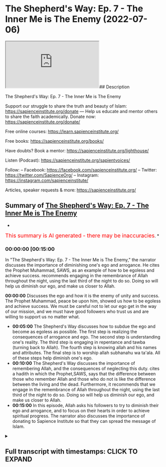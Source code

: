 # The Shepherd's Way: Ep. 7 - The Inner Me is The Enemy (2022-07-06)

<iframe loading='lazy' allow='autoplay' src='https://www.youtube.com/embed/0mOcVE3hQBo'></iframe>## Description

The Shepherd's Way: Ep. 7 - The Inner Me is The Enemy

Support our struggle to share the truth and beauty of Islam:
<https://sapienceinstitute.org/donate>
—
Help us educate and mentor others to share the faith academically.
Donate now: <https://sapienceinstitute.org/donate/>

Free online courses: <https://learn.sapienceinstitute.org/>

Free books: <https://sapienceinstitute.org/books/>

Have doubts? Book a mentor: <https://sapienceinstitute.org/lighthouse/>

Listen (Podcast): <https://sapienceinstitute.org/sapientvoices/>

Follow:
– Facebook: <https://facebook.com/sapienceinstitute.org/>
– Twitter: <https://twitter.com/SapienceOrg/>
– Instagram: <https://instagram.com/sapienceinstitute/>

Articles, speaker requests & more: <https://sapienceinstitute.org/>

## Summary of [The Shepherd's Way: Ep. 7 - The Inner Me is The Enemy](https://www.youtube.com/watch?v=0mOcVE3hQBo)

*

<span style="color:red; font-size:125%">This summary is AI generated - there may be inaccuracies</span>. *

### <a onclick="modifyYTiframeseektime('900')">00:00:00 [00:15:00</a>

In "The Shepherd's Way: Ep. 7 - The Inner Me is The Enemy," the narrator discusses the importance of diminishing one's ego and arrogance. He cites the Prophet Muhammad, SAWS, as an example of how to be egoless and achieve success.  recommends engaging in the remembrance of Allah throughout the night, using the last third of the night to do so. Doing so will help us diminish our ego, and make us closer to Allah.

**<a onclick="modifyYTiframeseektime('0')">00:00:00</a>** Discusses the ego and how it is the enemy of unity and success. The Prophet Muhammad, peace be upon him, showed us how to be egoless and achieve success. We must be careful not to let our ego get in the way of our mission, and we must have good followers who trust us and are willing to support us no matter what.

* **<a onclick="modifyYTiframeseektime('300')">00:05:00</a>** The Shepherd's Way discusses how to subdue the ego and become as egoless as possible. The first step is realizing the consequences of arrogance and ego. The second step is understanding one's reality. The third step is engaging in repentance and tawba (turning back to Allah). The fourth step is knowing allah and his names and attributes. The final step is to worship allah subhanahu wa ta'ala. All of these steps help diminish one's ego.
* **<a onclick="modifyYTiframeseektime('600')">00:10:00</a>** The Shepherd's Way discusses the importance of remembering Allah, and the consequences of neglecting this duty.  cites a hadith in which the Prophet,SAWS, says that the difference between those who remember Allah and those who do not is like the difference between the living and the dead. Furthermore, it recommends that we engage in the remembrance of Allah throughout the night, using the last third of the night to do so. Doing so will help us diminish our ego, and make us closer to Allah.
* **<a onclick="modifyYTiframeseektime('900')">00:15:00</a>** In this episode, Allah asks his followers to try to diminish their ego and arrogance, and to focus on their hearts in order to achieve spiritual progress. The narrator also discusses the importance of donating to Sapience Institute so that they can spread the message of Islam.

<details><summary><h2>Full transcript with timestamps: CLICK TO EXPAND</h2></summary>

<a onclick="modifyYTiframeseektime('10)')">0:00:10 [Music]</a>
<a onclick="modifyYTiframeseektime('15)')">0:00:15 brothers and sisters and friends and</a>
<a onclick="modifyYTiframeseektime('16)')">0:00:16 welcome to the seventh</a>
<a onclick="modifyYTiframeseektime('18)')">0:00:18 episode of our hija series the</a>
<a onclick="modifyYTiframeseektime('21)')">0:00:21 shepherd's way</a>
<a onclick="modifyYTiframeseektime('22)')">0:00:22 and the seventh timeless leadership</a>
<a onclick="modifyYTiframeseektime('25)')">0:00:25 lesson is the enemy</a>
<a onclick="modifyYTiframeseektime('28)')">0:00:28 is the enemy now what does this really</a>
<a onclick="modifyYTiframeseektime('31)')">0:00:31 mean it means we must be as egoless as</a>
<a onclick="modifyYTiframeseektime('33)')">0:00:33 possible obviously there's no such thing</a>
<a onclick="modifyYTiframeseektime('35)')">0:00:35 as an egoless human being but we must</a>
<a onclick="modifyYTiframeseektime('38)')">0:00:38 try and become as egoless as possible</a>
<a onclick="modifyYTiframeseektime('41)')">0:00:41 now for us to understand this we have to</a>
<a onclick="modifyYTiframeseektime('42)')">0:00:42 understand what is the ego</a>
<a onclick="modifyYTiframeseektime('44)')">0:00:44 now the ego brothers and sisters</a>
<a onclick="modifyYTiframeseektime('45)')">0:00:45 basically tells us</a>
<a onclick="modifyYTiframeseektime('47)')">0:00:47 i want to be right i never want to be</a>
<a onclick="modifyYTiframeseektime('50)')">0:00:50 wrong i want to look good i never want</a>
<a onclick="modifyYTiframeseektime('53)')">0:00:53 to look bad i want to impose i don't</a>
<a onclick="modifyYTiframeseektime('56)')">0:00:56 want to be imposed upon to the extent</a>
<a onclick="modifyYTiframeseektime('59)')">0:00:59 brothers and sisters</a>
<a onclick="modifyYTiframeseektime('60)')">0:01:00 that we end up rejecting the truth and</a>
<a onclick="modifyYTiframeseektime('63)')">0:01:03 rejecting what is right</a>
<a onclick="modifyYTiframeseektime('66)')">0:01:06 this is extremely extremely problematic</a>
<a onclick="modifyYTiframeseektime('69)')">0:01:09 it is the greatest barrier to</a>
<a onclick="modifyYTiframeseektime('71)')">0:01:11 establishing positive relationships it</a>
<a onclick="modifyYTiframeseektime('73)')">0:01:13 is the greatest barrier to establishing</a>
<a onclick="modifyYTiframeseektime('75)')">0:01:15 a relationship with allah subhanahu wa</a>
<a onclick="modifyYTiframeseektime('76)')">0:01:16 ta'ala and it is one of the greatest</a>
<a onclick="modifyYTiframeseektime('79)')">0:01:19 barriers to our own success in the dao</a>
<a onclick="modifyYTiframeseektime('81)')">0:01:21 brothers and sisters and in the context</a>
<a onclick="modifyYTiframeseektime('83)')">0:01:23 of the ego shaitaan is our teacher not</a>
<a onclick="modifyYTiframeseektime('86)')">0:01:26 in a positive sense in a negative sense</a>
<a onclick="modifyYTiframeseektime('89)')">0:01:29 he teaches us how not to be and shaitan</a>
<a onclick="modifyYTiframeseektime('92)')">0:01:32 was the kind of character that wanted to</a>
<a onclick="modifyYTiframeseektime('94)')">0:01:34 impose he didn't want to be imposed upon</a>
<a onclick="modifyYTiframeseektime('97)')">0:01:37 he wanted to look good he didn't want to</a>
<a onclick="modifyYTiframeseektime('99)')">0:01:39 look bad he wanted to be right he never</a>
<a onclick="modifyYTiframeseektime('101)')">0:01:41 wanted to be wrong to the degree that he</a>
<a onclick="modifyYTiframeseektime('104)')">0:01:44 gave up the truth to the degree that he</a>
<a onclick="modifyYTiframeseektime('106)')">0:01:46 rejected the truth to the degree that he</a>
<a onclick="modifyYTiframeseektime('108)')">0:01:48 gave up the right way of being the right</a>
<a onclick="modifyYTiframeseektime('111)')">0:01:51 way of doing</a>
<a onclick="modifyYTiframeseektime('113)')">0:01:53 allah says in the quran in chapter 38</a>
<a onclick="modifyYTiframeseektime('115)')">0:01:55 verses 75 and 76</a>
<a onclick="modifyYTiframeseektime('118)')">0:01:58 allah said o iblees what prevented you</a>
<a onclick="modifyYTiframeseektime('121)')">0:02:01 from prostrating to that which i created</a>
<a onclick="modifyYTiframeseektime('123)')">0:02:03 with my hands</a>
<a onclick="modifyYTiframeseektime('124)')">0:02:04 were you arrogant then</a>
<a onclick="modifyYTiframeseektime('126)')">0:02:06 or were you already among the hauti</a>
<a onclick="modifyYTiframeseektime('128)')">0:02:08 he said i am better than him you created</a>
<a onclick="modifyYTiframeseektime('131)')">0:02:11 me from fire and created him from clay</a>
<a onclick="modifyYTiframeseektime('135)')">0:02:15 so you know the story very well shaytan</a>
<a onclick="modifyYTiframeseektime('138)')">0:02:18 was asked to bow down to adam</a>
<a onclick="modifyYTiframeseektime('140)')">0:02:20 alaihissalam but he refused</a>
<a onclick="modifyYTiframeseektime('143)')">0:02:23 he didn't want to be imposed upon he</a>
<a onclick="modifyYTiframeseektime('146)')">0:02:26 wanted to impulse</a>
<a onclick="modifyYTiframeseektime('147)')">0:02:27 he said i am better he wanted to look</a>
<a onclick="modifyYTiframeseektime('149)')">0:02:29 good not to look bad he said i am made</a>
<a onclick="modifyYTiframeseektime('152)')">0:02:32 from fire he is made from clay</a>
<a onclick="modifyYTiframeseektime('154)')">0:02:34 and he was rejecting allah</a>
<a onclick="modifyYTiframeseektime('157)')">0:02:37 he wanted to be right</a>
<a onclick="modifyYTiframeseektime('159)')">0:02:39 he didn't want allah to be right</a>
<a onclick="modifyYTiframeseektime('161)')">0:02:41 so this is the nature of the ego because</a>
<a onclick="modifyYTiframeseektime('163)')">0:02:43 shaytan's disbelief is what</a>
<a onclick="modifyYTiframeseektime('166)')">0:02:46 its arrogance is ego</a>
<a onclick="modifyYTiframeseektime('168)')">0:02:48 and we have to be aware brothers and</a>
<a onclick="modifyYTiframeseektime('170)')">0:02:50 sisters</a>
<a onclick="modifyYTiframeseektime('171)')">0:02:51 and we have to be aware of brothers and</a>
<a onclick="modifyYTiframeseektime('172)')">0:02:52 sisters the ego prevents unity it</a>
<a onclick="modifyYTiframeseektime('175)')">0:02:55 prevents achieving the best results it</a>
<a onclick="modifyYTiframeseektime('177)')">0:02:57 prevents us doing what is right it</a>
<a onclick="modifyYTiframeseektime('179)')">0:02:59 prevents us achieving our vision it</a>
<a onclick="modifyYTiframeseektime('181)')">0:03:01 diminishes trust it removes any sense of</a>
<a onclick="modifyYTiframeseektime('184)')">0:03:04 integrity</a>
<a onclick="modifyYTiframeseektime('186)')">0:03:06 and</a>
<a onclick="modifyYTiframeseektime('187)')">0:03:07 when we look at the prophet</a>
<a onclick="modifyYTiframeseektime('189)')">0:03:09 salallahu brothers and sisters when we</a>
<a onclick="modifyYTiframeseektime('191)')">0:03:11 look at our beloved prophet we see</a>
<a onclick="modifyYTiframeseektime('194)')">0:03:14 that it wasn't about him and his ego it</a>
<a onclick="modifyYTiframeseektime('196)')">0:03:16 was about allah wa'ta'ala</a>
<a onclick="modifyYTiframeseektime('198)')">0:03:18 and in sheikh yahweh's book leadership</a>
<a onclick="modifyYTiframeseektime('201)')">0:03:21 lessons from the life of rasulullah</a>
<a onclick="modifyYTiframeseektime('204)')">0:03:24 he mentioned something quite profound</a>
<a onclick="modifyYTiframeseektime('206)')">0:03:26 i'm going to read it out to you in the</a>
<a onclick="modifyYTiframeseektime('208)')">0:03:28 context of being egoless</a>
<a onclick="modifyYTiframeseektime('212)')">0:03:32 the leader it is essential to always</a>
<a onclick="modifyYTiframeseektime('214)')">0:03:34 keep the goal in sight and be willing to</a>
<a onclick="modifyYTiframeseektime('216)')">0:03:36 make everything</a>
<a onclick="modifyYTiframeseektime('218)')">0:03:38 especially his own ego subservient to</a>
<a onclick="modifyYTiframeseektime('221)')">0:03:41 the accomplishment of the goal if the</a>
<a onclick="modifyYTiframeseektime('224)')">0:03:44 leader insists on his own esteemed needs</a>
<a onclick="modifyYTiframeseektime('226)')">0:03:46 often the long-term needs of the mission</a>
<a onclick="modifyYTiframeseektime('229)')">0:03:49 are compromised the leader must always</a>
<a onclick="modifyYTiframeseektime('232)')">0:03:52 remember that his success fame value and</a>
<a onclick="modifyYTiframeseektime('235)')">0:03:55 legacy all depend on one thing alone and</a>
<a onclick="modifyYTiframeseektime('238)')">0:03:58 that is the success of his mission if it</a>
<a onclick="modifyYTiframeseektime('240)')">0:04:00 is necessary for the leader to take a</a>
<a onclick="modifyYTiframeseektime('242)')">0:04:02 step back temporarily so that the doors</a>
<a onclick="modifyYTiframeseektime('244)')">0:04:04 for the propagation of his mission are</a>
<a onclick="modifyYTiframeseektime('246)')">0:04:06 opened then he must be prepared to take</a>
<a onclick="modifyYTiframeseektime('248)')">0:04:08 that step</a>
<a onclick="modifyYTiframeseektime('249)')">0:04:09 it is like drawing your hand back to</a>
<a onclick="modifyYTiframeseektime('252)')">0:04:12 draw the arrow the further you are able</a>
<a onclick="modifyYTiframeseektime('255)')">0:04:15 to pull back the greater the distance</a>
<a onclick="modifyYTiframeseektime('257)')">0:04:17 that the arrow would travel leaders who</a>
<a onclick="modifyYTiframeseektime('259)')">0:04:19 don't understand this sacrifice the</a>
<a onclick="modifyYTiframeseektime('261)')">0:04:21 ultimate success at the altar of the ego</a>
<a onclick="modifyYTiframeseektime('264)')">0:04:24 and are remembered for this rather than</a>
<a onclick="modifyYTiframeseektime('266)')">0:04:26 for any good that they may have done</a>
<a onclick="modifyYTiframeseektime('268)')">0:04:28 rasulullah sallallahu alaihi wasallam</a>
<a onclick="modifyYTiframeseektime('271)')">0:04:31 proved for all time his own ability to</a>
<a onclick="modifyYTiframeseektime('273)')">0:04:33 be so confident and secure in his own</a>
<a onclick="modifyYTiframeseektime('276)')">0:04:36 identity and self-worth that he was able</a>
<a onclick="modifyYTiframeseektime('280)')">0:04:40 to put everything aside for the success</a>
<a onclick="modifyYTiframeseektime('282)')">0:04:42 of his mission the trust of his</a>
<a onclick="modifyYTiframeseektime('284)')">0:04:44 followers was demonstrated by the fact</a>
<a onclick="modifyYTiframeseektime('286)')">0:04:46 that he was able to sign a treaty that</a>
<a onclick="modifyYTiframeseektime('288)')">0:04:48 they did not approve of and they trusted</a>
<a onclick="modifyYTiframeseektime('290)')">0:04:50 him stood by him and supported him</a>
<a onclick="modifyYTiframeseektime('293)')">0:04:53 victory comes not only by having good</a>
<a onclick="modifyYTiframeseektime('296)')">0:04:56 leaders</a>
<a onclick="modifyYTiframeseektime('297)')">0:04:57 but even more by having good followers</a>
<a onclick="modifyYTiframeseektime('300)')">0:05:00 what a beautiful passage brothers and</a>
<a onclick="modifyYTiframeseektime('302)')">0:05:02 sisters and friends</a>
<a onclick="modifyYTiframeseektime('304)')">0:05:04 so how do we subdue the ego how do we</a>
<a onclick="modifyYTiframeseektime('307)')">0:05:07 become as egoless as possible there's a</a>
<a onclick="modifyYTiframeseektime('310)')">0:05:10 few things we have to put in place</a>
<a onclick="modifyYTiframeseektime('313)')">0:05:13 number one we have to realize the</a>
<a onclick="modifyYTiframeseektime('315)')">0:05:15 consequence of arrogance and ego number</a>
<a onclick="modifyYTiframeseektime('318)')">0:05:18 two we have to understand our own</a>
<a onclick="modifyYTiframeseektime('320)')">0:05:20 reality</a>
<a onclick="modifyYTiframeseektime('321)')">0:05:21 number three we have to engage in</a>
<a onclick="modifyYTiframeseektime('324)')">0:05:24 istighfar repentance and tawba turning</a>
<a onclick="modifyYTiframeseektime('326)')">0:05:26 back to allah</a>
<a onclick="modifyYTiframeseektime('328)')">0:05:28 number four we must know allah number</a>
<a onclick="modifyYTiframeseektime('330)')">0:05:30 five we must engage in dikka in the</a>
<a onclick="modifyYTiframeseektime('332)')">0:05:32 remembrance of allah subhanahu wa ta'ala</a>
<a onclick="modifyYTiframeseektime('334)')">0:05:34 number six we must do</a>
<a onclick="modifyYTiframeseektime('337)')">0:05:37 the quran</a>
<a onclick="modifyYTiframeseektime('338)')">0:05:38 ponder over the book of allah subhanahu</a>
<a onclick="modifyYTiframeseektime('340)')">0:05:40 wa ta'ala number seven</a>
<a onclick="modifyYTiframeseektime('342)')">0:05:42 we must engage in the night prayer so</a>
<a onclick="modifyYTiframeseektime('344)')">0:05:44 let's unpack this a little bit the first</a>
<a onclick="modifyYTiframeseektime('346)')">0:05:46 one is we must understand the</a>
<a onclick="modifyYTiframeseektime('347)')">0:05:47 consequences of arrogance and having an</a>
<a onclick="modifyYTiframeseektime('350)')">0:05:50 ego remember the prophet sallallahu</a>
<a onclick="modifyYTiframeseektime('354)')">0:05:54 alaihi wasallam said</a>
<a onclick="modifyYTiframeseektime('356)')">0:05:56 no one who has an atom's way of</a>
<a onclick="modifyYTiframeseektime('358)')">0:05:58 arrogance in his heart will enter</a>
<a onclick="modifyYTiframeseektime('361)')">0:06:01 paradise brothers and sisters</a>
<a onclick="modifyYTiframeseektime('364)')">0:06:04 your vision is connected to allah's</a>
<a onclick="modifyYTiframeseektime('366)')">0:06:06 pleasure and that is connected to</a>
<a onclick="modifyYTiframeseektime('369)')">0:06:09 entering into jannah paradise</a>
<a onclick="modifyYTiframeseektime('372)')">0:06:12 if you're arrogant if you have an ego if</a>
<a onclick="modifyYTiframeseektime('374)')">0:06:14 you have an atom's way</a>
<a onclick="modifyYTiframeseektime('377)')">0:06:17 you will not</a>
<a onclick="modifyYTiframeseektime('378)')">0:06:18 enter paradise understand the severe</a>
<a onclick="modifyYTiframeseektime('382)')">0:06:22 consequences of being an arrogant</a>
<a onclick="modifyYTiframeseektime('385)')">0:06:25 and ego led leader</a>
<a onclick="modifyYTiframeseektime('387)')">0:06:27 this is the first step to help you</a>
<a onclick="modifyYTiframeseektime('390)')">0:06:30 diminish your ego as much as possible</a>
<a onclick="modifyYTiframeseektime('393)')">0:06:33 the second point is understand your</a>
<a onclick="modifyYTiframeseektime('396)')">0:06:36 reality remember brothers and sisters</a>
<a onclick="modifyYTiframeseektime('398)')">0:06:38 remember that you are not going to live</a>
<a onclick="modifyYTiframeseektime('400)')">0:06:40 forever</a>
<a onclick="modifyYTiframeseektime('402)')">0:06:42 every soul is going to taste death these</a>
<a onclick="modifyYTiframeseektime('404)')">0:06:44 are the words of the quran of</a>
<a onclick="modifyYTiframeseektime('406)')">0:06:46 allah he's reminding us</a>
<a onclick="modifyYTiframeseektime('409)')">0:06:49 you're not this powerful eternal being</a>
<a onclick="modifyYTiframeseektime('411)')">0:06:51 you're limited and contingent you will</a>
<a onclick="modifyYTiframeseektime('413)')">0:06:53 face death one day you're going to taste</a>
<a onclick="modifyYTiframeseektime('414)')">0:06:54 death and as a result you'll be</a>
<a onclick="modifyYTiframeseektime('416)')">0:06:56 questioned by allah subhana wa ta'ala</a>
<a onclick="modifyYTiframeseektime('419)')">0:06:59 you will be held to account</a>
<a onclick="modifyYTiframeseektime('422)')">0:07:02 the other thing to realize in order to</a>
<a onclick="modifyYTiframeseektime('424)')">0:07:04 understand our reality is understanding</a>
<a onclick="modifyYTiframeseektime('426)')">0:07:06 allah's greatness and our dependency on</a>
<a onclick="modifyYTiframeseektime('429)')">0:07:09 him</a>
<a onclick="modifyYTiframeseektime('430)')">0:07:10 remember we are utterly dependent on</a>
<a onclick="modifyYTiframeseektime('432)')">0:07:12 allah</a>
<a onclick="modifyYTiframeseektime('434)')">0:07:14 we are utterly dependent on allah he is</a>
<a onclick="modifyYTiframeseektime('438)')">0:07:18 the absolutely free he is</a>
<a onclick="modifyYTiframeseektime('441)')">0:07:21 he is the absolutely independent</a>
<a onclick="modifyYTiframeseektime('443)')">0:07:23 everything other than allah derives his</a>
<a onclick="modifyYTiframeseektime('446)')">0:07:26 existence from allah is ultimately and</a>
<a onclick="modifyYTiframeseektime('449)')">0:07:29 utterly dependent on allah</a>
<a onclick="modifyYTiframeseektime('453)')">0:07:33 we are</a>
<a onclick="modifyYTiframeseektime('454)')">0:07:34 solely dependent on allah</a>
<a onclick="modifyYTiframeseektime('456)')">0:07:36 how can you have an ego how can you be</a>
<a onclick="modifyYTiframeseektime('459)')">0:07:39 arrogant when you realize that your own</a>
<a onclick="modifyYTiframeseektime('461)')">0:07:41 very existence the ability to breathe</a>
<a onclick="modifyYTiframeseektime('464)')">0:07:44 and to think and to act and even lead is</a>
<a onclick="modifyYTiframeseektime('467)')">0:07:47 because of allah</a>
<a onclick="modifyYTiframeseektime('471)')">0:07:51 another point to understand is</a>
<a onclick="modifyYTiframeseektime('473)')">0:07:53 understand your limitations</a>
<a onclick="modifyYTiframeseektime('475)')">0:07:55 you have limited cognitive faculties</a>
<a onclick="modifyYTiframeseektime('478)')">0:07:58 limited strength limited time limited</a>
<a onclick="modifyYTiframeseektime('480)')">0:08:00 abilities</a>
<a onclick="modifyYTiframeseektime('482)')">0:08:02 understanding these limitations and also</a>
<a onclick="modifyYTiframeseektime('484)')">0:08:04 understanding the previous point that</a>
<a onclick="modifyYTiframeseektime('486)')">0:08:06 any of your abilities all of your</a>
<a onclick="modifyYTiframeseektime('488)')">0:08:08 abilities come from allah this will</a>
<a onclick="modifyYTiframeseektime('489)')">0:08:09 hopefully diminish your ego as much as</a>
<a onclick="modifyYTiframeseektime('491)')">0:08:11 possible the other thing to understand</a>
<a onclick="modifyYTiframeseektime('493)')">0:08:13 and to implement with regards to</a>
<a onclick="modifyYTiframeseektime('494)')">0:08:14 diminishing your ego is to know allah</a>
<a onclick="modifyYTiframeseektime('497)')">0:08:17 subhanahu wa to add</a>
<a onclick="modifyYTiframeseektime('499)')">0:08:19 this is very important brothers and</a>
<a onclick="modifyYTiframeseektime('500)')">0:08:20 sisters because the more you know allah</a>
<a onclick="modifyYTiframeseektime('502)')">0:08:22 the more you reflect on his names and</a>
<a onclick="modifyYTiframeseektime('504)')">0:08:24 attributes the more</a>
<a onclick="modifyYTiframeseektime('505)')">0:08:25 you worship allah subhanahu wa and the</a>
<a onclick="modifyYTiframeseektime('507)')">0:08:27 more you understand why allah is worthy</a>
<a onclick="modifyYTiframeseektime('509)')">0:08:29 of our utmost adoration and of our</a>
<a onclick="modifyYTiframeseektime('512)')">0:08:32 utmost submission and unconditional</a>
<a onclick="modifyYTiframeseektime('514)')">0:08:34 obedience the more you understand this</a>
<a onclick="modifyYTiframeseektime('516)')">0:08:36 the less likely you're going to have an</a>
<a onclick="modifyYTiframeseektime('518)')">0:08:38 ego</a>
<a onclick="modifyYTiframeseektime('519)')">0:08:39 and allah refers to this in chapter 35</a>
<a onclick="modifyYTiframeseektime('522)')">0:08:42 verse 28 allah says</a>
<a onclick="modifyYTiframeseektime('524)')">0:08:44 only those who have</a>
<a onclick="modifyYTiframeseektime('526)')">0:08:46 god consciousness those who fear allah</a>
<a onclick="modifyYTiframeseektime('528)')">0:08:48 from among his servants</a>
<a onclick="modifyYTiframeseektime('530)')">0:08:50 who have knowledge indeed allah is</a>
<a onclick="modifyYTiframeseektime('532)')">0:08:52 exalted in might and forgiving</a>
<a onclick="modifyYTiframeseektime('534)')">0:08:54 so there is a connection between knowing</a>
<a onclick="modifyYTiframeseektime('536)')">0:08:56 allah</a>
<a onclick="modifyYTiframeseektime('537)')">0:08:57 and having god consciousness</a>
<a onclick="modifyYTiframeseektime('540)')">0:09:00 you can't have god consciousness if you</a>
<a onclick="modifyYTiframeseektime('542)')">0:09:02 have an ego and you're arrogant</a>
<a onclick="modifyYTiframeseektime('544)')">0:09:04 so this way it's very important to have</a>
<a onclick="modifyYTiframeseektime('545)')">0:09:05 true knowledge of allah wa ta'ala which</a>
<a onclick="modifyYTiframeseektime('548)')">0:09:08 means knowing who allah is knowing what</a>
<a onclick="modifyYTiframeseektime('550)')">0:09:10 worship is knowing why allah is worthy</a>
<a onclick="modifyYTiframeseektime('553)')">0:09:13 of worship worthy of our utmost</a>
<a onclick="modifyYTiframeseektime('554)')">0:09:14 adoration and our unconditional</a>
<a onclick="modifyYTiframeseektime('557)')">0:09:17 obedience</a>
<a onclick="modifyYTiframeseektime('558)')">0:09:18 the next point brothers and sisters in</a>
<a onclick="modifyYTiframeseektime('560)')">0:09:20 trying to diminish the ego is</a>
<a onclick="modifyYTiframeseektime('563)')">0:09:23 being a person of remembrance</a>
<a onclick="modifyYTiframeseektime('564)')">0:09:24 remembrance of allah subhanahu wa ta'ala</a>
<a onclick="modifyYTiframeseektime('567)')">0:09:27 engaging in the thicker of allah</a>
<a onclick="modifyYTiframeseektime('568)')">0:09:28 subhanahu wa ta'ala</a>
<a onclick="modifyYTiframeseektime('570)')">0:09:30 the prophet sallallahu alaihi wasallam</a>
<a onclick="modifyYTiframeseektime('572)')">0:09:32 said for everything there is a polish</a>
<a onclick="modifyYTiframeseektime('575)')">0:09:35 and the polish for the heart is the</a>
<a onclick="modifyYTiframeseektime('577)')">0:09:37 dikkar is the remembrance of allah there</a>
<a onclick="modifyYTiframeseektime('579)')">0:09:39 is nothing more potent in saving a</a>
<a onclick="modifyYTiframeseektime('581)')">0:09:41 person from the punishment of allah than</a>
<a onclick="modifyYTiframeseektime('584)')">0:09:44 the zikr of allah subhanahu wa ta'ala so</a>
<a onclick="modifyYTiframeseektime('586)')">0:09:46 vikkar is extremely important brothers</a>
<a onclick="modifyYTiframeseektime('588)')">0:09:48 and sisters it polishes the heart and a</a>
<a onclick="modifyYTiframeseektime('591)')">0:09:51 polished heart doesn't have arrogance</a>
<a onclick="modifyYTiframeseektime('594)')">0:09:54 and ego the 14th century theologian</a>
<a onclick="modifyYTiframeseektime('597)')">0:09:57 ibn kayom al-jazeera he made a really</a>
<a onclick="modifyYTiframeseektime('600)')">0:10:00 beautiful point concerning dikka</a>
<a onclick="modifyYTiframeseektime('602)')">0:10:02 he said whoever neglects remembering</a>
<a onclick="modifyYTiframeseektime('605)')">0:10:05 allah most of the time then his heart</a>
<a onclick="modifyYTiframeseektime('607)')">0:10:07 will become rusty</a>
<a onclick="modifyYTiframeseektime('608)')">0:10:08 in accordance with how neglectful the</a>
<a onclick="modifyYTiframeseektime('610)')">0:10:10 person is and when this filthy rust</a>
<a onclick="modifyYTiframeseektime('612)')">0:10:12 accumulates on the heart then it no</a>
<a onclick="modifyYTiframeseektime('614)')">0:10:14 longer recognizes things as they really</a>
<a onclick="modifyYTiframeseektime('616)')">0:10:16 are</a>
<a onclick="modifyYTiframeseektime('617)')">0:10:17 thus it views falsehood as if it is the</a>
<a onclick="modifyYTiframeseektime('620)')">0:10:20 truth and truth as if it is falsehood</a>
<a onclick="modifyYTiframeseektime('623)')">0:10:23 this is because the rust darkens and</a>
<a onclick="modifyYTiframeseektime('625)')">0:10:25 confuses the heart's perception and so</a>
<a onclick="modifyYTiframeseektime('628)')">0:10:28 it is unable to truly recognize things</a>
<a onclick="modifyYTiframeseektime('631)')">0:10:31 for what they really are</a>
<a onclick="modifyYTiframeseektime('633)')">0:10:33 so as the rust accumulates the heart</a>
<a onclick="modifyYTiframeseektime('636)')">0:10:36 gets blackened and as this happens the</a>
<a onclick="modifyYTiframeseektime('638)')">0:10:38 heart becomes stained with filthy rust</a>
<a onclick="modifyYTiframeseektime('640)')">0:10:40 and when this occurs it corrupts the</a>
<a onclick="modifyYTiframeseektime('642)')">0:10:42 heart's perception and recognition of</a>
<a onclick="modifyYTiframeseektime('644)')">0:10:44 things</a>
<a onclick="modifyYTiframeseektime('645)')">0:10:45 the heart then does not accept the truth</a>
<a onclick="modifyYTiframeseektime('647)')">0:10:47 nor does it reject falsehood and this is</a>
<a onclick="modifyYTiframeseektime('650)')">0:10:50 the greatest calamity that can strike</a>
<a onclick="modifyYTiframeseektime('653)')">0:10:53 the heart</a>
<a onclick="modifyYTiframeseektime('654)')">0:10:54 being neglectful of dikka and following</a>
<a onclick="modifyYTiframeseektime('657)')">0:10:57 of whims and desires is a direct</a>
<a onclick="modifyYTiframeseektime('659)')">0:10:59 consequence of such a heart which</a>
<a onclick="modifyYTiframeseektime('661)')">0:11:01 further extinguished the heart's light</a>
<a onclick="modifyYTiframeseektime('664)')">0:11:04 and blinds its vision allah the most</a>
<a onclick="modifyYTiframeseektime('666)')">0:11:06 high said and do not obey him whose</a>
<a onclick="modifyYTiframeseektime('669)')">0:11:09 heart we have made to be neglectful of</a>
<a onclick="modifyYTiframeseektime('672)')">0:11:12 our remembrance</a>
<a onclick="modifyYTiframeseektime('673)')">0:11:13 one who follows his own whims and</a>
<a onclick="modifyYTiframeseektime('675)')">0:11:15 desires and whose affairs have gone</a>
<a onclick="modifyYTiframeseektime('677)')">0:11:17 beyond the bounds and whose deeds have</a>
<a onclick="modifyYTiframeseektime('679)')">0:11:19 been lost this is in quran chapter 18</a>
<a onclick="modifyYTiframeseektime('682)')">0:11:22 verse 28</a>
<a onclick="modifyYTiframeseektime('684)')">0:11:24 and it's important to encourage</a>
<a onclick="modifyYTiframeseektime('686)')">0:11:26 ourselves to engage in the thicker of</a>
<a onclick="modifyYTiframeseektime('688)')">0:11:28 allah subhanallah ta'ala because this</a>
<a onclick="modifyYTiframeseektime('689)')">0:11:29 helps us diminish the ego brothers and</a>
<a onclick="modifyYTiframeseektime('692)')">0:11:32 sisters and what better inspiration</a>
<a onclick="modifyYTiframeseektime('695)')">0:11:35 is there than the quran and the sunnah</a>
<a onclick="modifyYTiframeseektime('696)')">0:11:36 allah says in chapter 2 verse 1 5 2</a>
<a onclick="modifyYTiframeseektime('699)')">0:11:39 remember me remember allah and i will</a>
<a onclick="modifyYTiframeseektime('702)')">0:11:42 remember you allah will remember us</a>
<a onclick="modifyYTiframeseektime('705)')">0:11:45 also allah says in the quran in chapter</a>
<a onclick="modifyYTiframeseektime('707)')">0:11:47 3 verse 41 and remember your lord much</a>
<a onclick="modifyYTiframeseektime('710)')">0:11:50 and glorify him in the evening and in</a>
<a onclick="modifyYTiframeseektime('712)')">0:11:52 the early morning</a>
<a onclick="modifyYTiframeseektime('715)')">0:11:55 allah also says in chapter 13 verse 28</a>
<a onclick="modifyYTiframeseektime('718)')">0:11:58 those who believe and whose hearts find</a>
<a onclick="modifyYTiframeseektime('720)')">0:12:00 rest in the remembrance of allah for</a>
<a onclick="modifyYTiframeseektime('723)')">0:12:03 verily the remembrance of allah hearts</a>
<a onclick="modifyYTiframeseektime('725)')">0:12:05 do find their rest also when we look at</a>
<a onclick="modifyYTiframeseektime('727)')">0:12:07 the son of the prophet salallahu we have</a>
<a onclick="modifyYTiframeseektime('730)')">0:12:10 some beautiful hadith to encourage us to</a>
<a onclick="modifyYTiframeseektime('732)')">0:12:12 engage in dikkar</a>
<a onclick="modifyYTiframeseektime('733)')">0:12:13 as narrated by bukhari the prophet</a>
<a onclick="modifyYTiframeseektime('735)')">0:12:15 sallallahu alaihi wasallam said the</a>
<a onclick="modifyYTiframeseektime('738)')">0:12:18 difference between the one who makes</a>
<a onclick="modifyYTiframeseektime('739)')">0:12:19 zikr in other words the one who</a>
<a onclick="modifyYTiframeseektime('741)')">0:12:21 remembers allah and the one who doesn't</a>
<a onclick="modifyYTiframeseektime('743)')">0:12:23 make vikar is like the difference</a>
<a onclick="modifyYTiframeseektime('745)')">0:12:25 between the living and the dead</a>
<a onclick="modifyYTiframeseektime('748)')">0:12:28 also</a>
<a onclick="modifyYTiframeseektime('749)')">0:12:29 as narrated by bukhari and muslim we</a>
<a onclick="modifyYTiframeseektime('751)')">0:12:31 have the hadith kutsi where allah</a>
<a onclick="modifyYTiframeseektime('753)')">0:12:33 subhanahu what allah says</a>
<a onclick="modifyYTiframeseektime('756)')">0:12:36 as my servant thinks about me so will i</a>
<a onclick="modifyYTiframeseektime('759)')">0:12:39 be for him</a>
<a onclick="modifyYTiframeseektime('760)')">0:12:40 in other words i am as my servant thinks</a>
<a onclick="modifyYTiframeseektime('763)')">0:12:43 that i am and the arabic allows the</a>
<a onclick="modifyYTiframeseektime('766)')">0:12:46 understanding of i am as my servant</a>
<a onclick="modifyYTiframeseektime('768)')">0:12:48 expects me to be</a>
<a onclick="modifyYTiframeseektime('770)')">0:12:50 i am with him if he will remember me if</a>
<a onclick="modifyYTiframeseektime('772)')">0:12:52 he calls on me in himself i will call</a>
<a onclick="modifyYTiframeseektime('775)')">0:12:55 him in myself and if he calls me</a>
<a onclick="modifyYTiframeseektime('778)')">0:12:58 in a group of people i mention him in a</a>
<a onclick="modifyYTiframeseektime('781)')">0:13:01 better group in my presence if he</a>
<a onclick="modifyYTiframeseektime('783)')">0:13:03 approaches me one hand span i will</a>
<a onclick="modifyYTiframeseektime('786)')">0:13:06 approach him one arm's length if he</a>
<a onclick="modifyYTiframeseektime('788)')">0:13:08 approaches me one arm's length i will</a>
<a onclick="modifyYTiframeseektime('790)')">0:13:10 approach him by a cubit if he comes to</a>
<a onclick="modifyYTiframeseektime('792)')">0:13:12 me walking</a>
<a onclick="modifyYTiframeseektime('793)')">0:13:13 i will come to him</a>
<a onclick="modifyYTiframeseektime('795)')">0:13:15 running</a>
<a onclick="modifyYTiframeseektime('797)')">0:13:17 subhanallah</a>
<a onclick="modifyYTiframeseektime('798)')">0:13:18 this is the profundity and the depth</a>
<a onclick="modifyYTiframeseektime('802)')">0:13:22 of the vikram of allah subhanahu wa</a>
<a onclick="modifyYTiframeseektime('804)')">0:13:24 ta'ala it brings us closer to allah</a>
<a onclick="modifyYTiframeseektime('809)')">0:13:29 and therefore it diminishes our ego</a>
<a onclick="modifyYTiframeseektime('812)')">0:13:32 also brothers and sisters we must engage</a>
<a onclick="modifyYTiframeseektime('814)')">0:13:34 in the tata of the quran in pondering</a>
<a onclick="modifyYTiframeseektime('816)')">0:13:36 over the quran what does allah say in</a>
<a onclick="modifyYTiframeseektime('817)')">0:13:37 chapter 47 verse 24 then do they not</a>
<a onclick="modifyYTiframeseektime('820)')">0:13:40 reflect upon the quran or are their</a>
<a onclick="modifyYTiframeseektime('822)')">0:13:42 locks upon their hearts now this is</a>
<a onclick="modifyYTiframeseektime('823)')">0:13:43 interesting you could mirror the meaning</a>
<a onclick="modifyYTiframeseektime('825)')">0:13:45 and that the more double you do the more</a>
<a onclick="modifyYTiframeseektime('828)')">0:13:48 pondering you do over the quran the more</a>
<a onclick="modifyYTiframeseektime('830)')">0:13:50 your heart becomes unlocked to receive</a>
<a onclick="modifyYTiframeseektime('832)')">0:13:52 allah's guidance and mercy and an</a>
<a onclick="modifyYTiframeseektime('834)')">0:13:54 unlocked heart is not a heart full of</a>
<a onclick="modifyYTiframeseektime('836)')">0:13:56 arrogance or ego so engage in the</a>
<a onclick="modifyYTiframeseektime('839)')">0:13:59 pondering in the tadabur of the quran</a>
<a onclick="modifyYTiframeseektime('842)')">0:14:02 finally</a>
<a onclick="modifyYTiframeseektime('843)')">0:14:03 in order to clean our heart in order to</a>
<a onclick="modifyYTiframeseektime('845)')">0:14:05 remove ego from our heart we need to</a>
<a onclick="modifyYTiframeseektime('847)')">0:14:07 engage in the night prayer abu hurairah</a>
<a onclick="modifyYTiframeseektime('850)')">0:14:10 reported that allah's messenger</a>
<a onclick="modifyYTiframeseektime('852)')">0:14:12 sallallahu alaihi wasallam said and this</a>
<a onclick="modifyYTiframeseektime('854)')">0:14:14 is narrated in sahih muslim</a>
<a onclick="modifyYTiframeseektime('856)')">0:14:16 our lord descends to lowest heaven in</a>
<a onclick="modifyYTiframeseektime('858)')">0:14:18 the last of every night and he says who</a>
<a onclick="modifyYTiframeseektime('861)')">0:14:21 is calling upon me that i may answer him</a>
<a onclick="modifyYTiframeseektime('863)')">0:14:23 who is asking from me that i may give</a>
<a onclick="modifyYTiframeseektime('866)')">0:14:26 him who is seeking my forgiveness that i</a>
<a onclick="modifyYTiframeseektime('868)')">0:14:28 may forgive him when we ask allah to</a>
<a onclick="modifyYTiframeseektime('872)')">0:14:32 help our hearts to clean our hearts to</a>
<a onclick="modifyYTiframeseektime('874)')">0:14:34 remove our hearts from arrogance and ego</a>
<a onclick="modifyYTiframeseektime('876)')">0:14:36 we should use the last third of the</a>
<a onclick="modifyYTiframeseektime('878)')">0:14:38 night brothers and sisters to engage in</a>
<a onclick="modifyYTiframeseektime('880)')">0:14:40 ibadah to engage in worship in the night</a>
<a onclick="modifyYTiframeseektime('882)')">0:14:42 prayer and to ask allah to remove ego</a>
<a onclick="modifyYTiframeseektime('885)')">0:14:45 from our hearts to purify our souls and</a>
<a onclick="modifyYTiframeseektime('888)')">0:14:48 our hearts</a>
<a onclick="modifyYTiframeseektime('889)')">0:14:49 to ensure that we're close to allah</a>
<a onclick="modifyYTiframeseektime('891)')">0:14:51 subhanahu wa ta'ala to have a diminished</a>
<a onclick="modifyYTiframeseektime('893)')">0:14:53 ego</a>
<a onclick="modifyYTiframeseektime('894)')">0:14:54 as much as is humanly possible</a>
<a onclick="modifyYTiframeseektime('898)')">0:14:58 use this amazing opportunity remember</a>
<a onclick="modifyYTiframeseektime('900)')">0:15:00 allah is saying</a>
<a onclick="modifyYTiframeseektime('901)')">0:15:01 that his mercy is much closer to us</a>
<a onclick="modifyYTiframeseektime('905)')">0:15:05 in this last third</a>
<a onclick="modifyYTiframeseektime('907)')">0:15:07 of the night allah is asking us so he</a>
<a onclick="modifyYTiframeseektime('910)')">0:15:10 could respond to us so ask allah that</a>
<a onclick="modifyYTiframeseektime('912)')">0:15:12 you are a good leader sincerely a humble</a>
<a onclick="modifyYTiframeseektime('914)')">0:15:14 leader a leader that is not driven by</a>
<a onclick="modifyYTiframeseektime('916)')">0:15:16 haughtiness or ego</a>
<a onclick="modifyYTiframeseektime('920)')">0:15:20 so brothers and sisters this is the end</a>
<a onclick="modifyYTiframeseektime('923)')">0:15:23 of the seventh episode</a>
<a onclick="modifyYTiframeseektime('926)')">0:15:26 which is the enemy is the enemy we must</a>
<a onclick="modifyYTiframeseektime('930)')">0:15:30 diminish our ego and arrogance as much</a>
<a onclick="modifyYTiframeseektime('932)')">0:15:32 as possible and the way to subdue the</a>
<a onclick="modifyYTiframeseektime('935)')">0:15:35 ego brothers and sisters is to realize</a>
<a onclick="modifyYTiframeseektime('936)')">0:15:36 the consequence of arrogance and ego to</a>
<a onclick="modifyYTiframeseektime('939)')">0:15:39 understand our own reality to engage in</a>
<a onclick="modifyYTiframeseektime('942)')">0:15:42 istighfar and tawba to repent to allah</a>
<a onclick="modifyYTiframeseektime('944)')">0:15:44 to do tulba to allah subhana wa to allah</a>
<a onclick="modifyYTiframeseektime('947)')">0:15:47 to know allah to engage in the viktor of</a>
<a onclick="modifyYTiframeseektime('949)')">0:15:49 allah subhanahu wa ta'ala to do tata of</a>
<a onclick="modifyYTiframeseektime('952)')">0:15:52 the quran to ponder over the quran and</a>
<a onclick="modifyYTiframeseektime('954)')">0:15:54 to engage in the night prayer</a>
<a onclick="modifyYTiframeseektime('956)')">0:15:56 and we unpacked some of these many of</a>
<a onclick="modifyYTiframeseektime('958)')">0:15:58 these and there's much more to talk</a>
<a onclick="modifyYTiframeseektime('960)')">0:16:00 about but this is a good starting point</a>
<a onclick="modifyYTiframeseektime('962)')">0:16:02 traverse a spiritual path that's in line</a>
<a onclick="modifyYTiframeseektime('965)')">0:16:05 with the quran and the sunnah</a>
<a onclick="modifyYTiframeseektime('967)')">0:16:07 focus on your heart to remove these</a>
<a onclick="modifyYTiframeseektime('969)')">0:16:09 elements to remove the evil of arrogance</a>
<a onclick="modifyYTiframeseektime('972)')">0:16:12 and haughtiness and ego because this is</a>
<a onclick="modifyYTiframeseektime('974)')">0:16:14 a barrier to effective leadership this</a>
<a onclick="modifyYTiframeseektime('976)')">0:16:16 is a barrier to leading a group of</a>
<a onclick="modifyYTiframeseektime('979)')">0:16:19 people this is a barrier to positive</a>
<a onclick="modifyYTiframeseektime('981)')">0:16:21 relationships and fundamentally this is</a>
<a onclick="modifyYTiframeseektime('984)')">0:16:24 a barrier to your relationship with</a>
<a onclick="modifyYTiframeseektime('986)')">0:16:26 allah subhanahu wa ta'ala and this is a</a>
<a onclick="modifyYTiframeseektime('988)')">0:16:28 barrier to achieving your vision</a>
<a onclick="modifyYTiframeseektime('990)')">0:16:30 brothers and sisters</a>
<a onclick="modifyYTiframeseektime('992)')">0:16:32 remember</a>
<a onclick="modifyYTiframeseektime('993)')">0:16:33 the enemy is the enemy</a>
<a onclick="modifyYTiframeseektime('997)')">0:16:37 try and diminish your ego and arrogance</a>
<a onclick="modifyYTiframeseektime('998)')">0:16:38 as much as possible brothers and sisters</a>
<a onclick="modifyYTiframeseektime('1000)')">0:16:40 so brothers and sisters as you know</a>
<a onclick="modifyYTiframeseektime('1002)')">0:16:42 we're in the blessed days of dulhija</a>
<a onclick="modifyYTiframeseektime('1004)')">0:16:44 where performing good deeds during these</a>
<a onclick="modifyYTiframeseektime('1006)')">0:16:46 days</a>
<a onclick="modifyYTiframeseektime('1007)')">0:16:47 is far more rewardable than performing</a>
<a onclick="modifyYTiframeseektime('1009)')">0:16:49 good deeds in the days of ramadan so</a>
<a onclick="modifyYTiframeseektime('1012)')">0:16:52 help us at sapience institute see a</a>
<a onclick="modifyYTiframeseektime('1014)')">0:16:54 world that receives the message of islam</a>
<a onclick="modifyYTiframeseektime('1016)')">0:16:56 and where we as a team defend islam</a>
<a onclick="modifyYTiframeseektime('1018)')">0:16:58 academically and intellectually and</a>
<a onclick="modifyYTiframeseektime('1020)')">0:17:00 develop leaders to be able</a>
<a onclick="modifyYTiframeseektime('1023)')">0:17:03 and develop leaders to be able to do so</a>
<a onclick="modifyYTiframeseektime('1025)')">0:17:05 as well</a>
<a onclick="modifyYTiframeseektime('1026)')">0:17:06 this will give you an immense reward</a>
<a onclick="modifyYTiframeseektime('1028)')">0:17:08 brothers and sisters be strategic with</a>
<a onclick="modifyYTiframeseektime('1030)')">0:17:10 your sadhaka because when you develop</a>
<a onclick="modifyYTiframeseektime('1032)')">0:17:12 other leaders and those leaders develop</a>
<a onclick="modifyYTiframeseektime('1034)')">0:17:14 other leaders your sadaqa jarya will be</a>
<a onclick="modifyYTiframeseektime('1037)')">0:17:17 immense it will be mind-boggling</a>
<a onclick="modifyYTiframeseektime('1040)')">0:17:20 so brothers and sisters click the button</a>
<a onclick="modifyYTiframeseektime('1042)')">0:17:22 or the link below and donate now</a>
</details>
